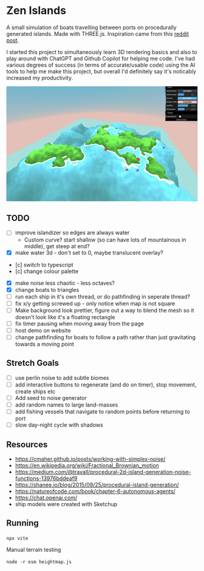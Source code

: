 # Zen Islands

A small simulation of boats travelling between ports on procedurally generated islands. Made with THREE.js. Inspiration came from this [reddit post](https://old.reddit.com/r/dataisbeautiful/comments/pti39a/7_days_of_ship_traffic_in_the_hawaiian_islands_oc/).

I started this project to simultaneously learn 3D rendering basics and also to play around with ChatGPT and Github Copilot for helping me code. I've had various degrees of success (in terms of accurate/usable code) using the AI tools to help me make this project, but overall I'd definitely say it's noticably increased my productivity.

![](img/cover.png)

## TODO

- [ ] improve islandizer so edges are always water
  - Custom curve? start shallow (so can have lots of mountainous in middle), get steep at end?
- [x] make water 3d - don't set to 0, maybe translucent overlay?
- [c] switch to typescript
- [c] change colour palette
- [x] make noise less chaotic - less octaves?
- [x] change boats to triangles
- [ ] run each ship in it's own thread, or do pathfinding in seperate thread?
- [ ] fix x/y getting screwed up - only notice when map is not square
- [ ] Make background look prettier, figure out a way to blend the mesh so it doesn't look like it's a floating rectangle
- [ ] fix timer pausing when moving away from the page
- [ ] host demo on website
- [ ] change pathfinding for boats to follow a path rather than just gravitating towards a moving point

## Stretch Goals

- [ ] use perlin noise to add subtle biomes
- [ ] add interactive buttons to regenerate (and do on timer), stop movement, create ships etc
- [ ] Add seed to noise generator
- [ ] add random names to large land-masses
- [ ] add fishing vessels that navigate to random points before returning to port
- [ ] slow day-night cycle with shadows

## Resources

- https://cmaher.github.io/posts/working-with-simplex-noise/
- https://en.wikipedia.org/wiki/Fractional_Brownian_motion
- https://medium.com/@travall/procedural-2d-island-generation-noise-functions-13976bddeaf9
- https://shanee.io/blog/2015/09/25/procedural-island-generation/
- https://natureofcode.com/book/chapter-6-autonomous-agents/
- https://chat.openai.com/
- ship models were created with Sketchup


## Running

`npx vite`

Manual terrain testing

`node -r esm heightmap.js`

